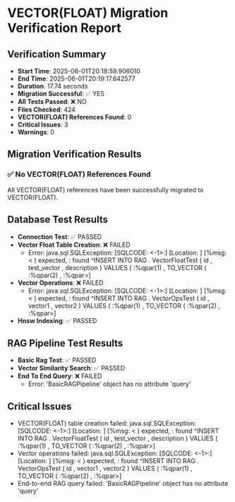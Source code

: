 # VECTOR(FLOAT) Migration Verification Report

## Verification Summary

- **Start Time**: 2025-06-01T20:18:59.906010
- **End Time**: 2025-06-01T20:19:17.642577
- **Duration**: 17.74 seconds
- **Migration Successful**: ✅ YES
- **All Tests Passed**: ❌ NO
- **Files Checked**: 424
- **VECTOR(FLOAT) References Found**: 0
- **Critical Issues**: 3
- **Warnings**: 0

## Migration Verification Results

### ✅ No VECTOR(FLOAT) References Found

All VECTOR(FLOAT) references have been successfully migrated to VECTOR(FLOAT).

## Database Test Results

- **Connection Test**: ✅ PASSED
- **Vector Float Table Creation**: ❌ FAILED
  - Error: java.sql.SQLException: [SQLCODE: <-1>:<Invalid SQL statement>]
[Location: <Prepare>]
[%msg: < ) expected, : found ^INSERT INTO RAG . VectorFloatTest ( id , test_vector , description ) VALUES ( :%qpar(1) , TO_VECTOR ( :%qpar(2) , :%qpar>]
- **Vector Operations**: ❌ FAILED
  - Error: java.sql.SQLException: [SQLCODE: <-1>:<Invalid SQL statement>]
[Location: <Prepare>]
[%msg: < ) expected, : found ^INSERT INTO RAG . VectorOpsTest ( id , vector1 , vector2 ) VALUES ( :%qpar(1) , TO_VECTOR ( :%qpar(2) , :%qpar>]
- **Hnsw Indexing**: ✅ PASSED

## RAG Pipeline Test Results

- **Basic Rag Test**: ✅ PASSED
- **Vector Similarity Search**: ✅ PASSED
- **End To End Query**: ❌ FAILED
  - Error: 'BasicRAGPipeline' object has no attribute 'query'

## Critical Issues

- VECTOR(FLOAT) table creation failed: java.sql.SQLException: [SQLCODE: <-1>:<Invalid SQL statement>]
[Location: <Prepare>]
[%msg: < ) expected, : found ^INSERT INTO RAG . VectorFloatTest ( id , test_vector , description ) VALUES ( :%qpar(1) , TO_VECTOR ( :%qpar(2) , :%qpar>]
- Vector operations failed: java.sql.SQLException: [SQLCODE: <-1>:<Invalid SQL statement>]
[Location: <Prepare>]
[%msg: < ) expected, : found ^INSERT INTO RAG . VectorOpsTest ( id , vector1 , vector2 ) VALUES ( :%qpar(1) , TO_VECTOR ( :%qpar(2) , :%qpar>]
- End-to-end RAG query failed: 'BasicRAGPipeline' object has no attribute 'query'


